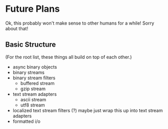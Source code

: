 # Future Plans

Ok, this probably won't make sense to other humans for a while! Sorry about
that!

## Basic Structure

(For the root list, these things all build on top of each other.)

* async binary objects
* binary streams
* binary stream filters
  * buffered stream
  * gzip stream
* text stream adapters
  * ascii stream
  * utf8 stream
* localized text stream filters (?)
  maybe just wrap this up into text stream adapters
* formatted i/o